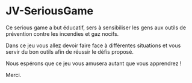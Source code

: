 # JV-SeriousGame

Ce serious game a but éducatif, sers à sensibiliser les gens aux outils de prévention contre les incendies et gaz nocifs.

Dans ce jeu vous allez devoir faire face à différentes situations et vous servir du bon outils afin de réussir le défis proposé.

Nous espérons que ce jeu vous amusera autant que vous apprendrez !

Merci.